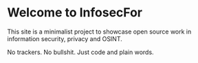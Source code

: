 # 	Welcome to InfosecFor

 This site is a minimalist project to showcase open source work in information security, privacy and OSINT.

 
 No trackers. No bullshit. Just code and plain words.
 
